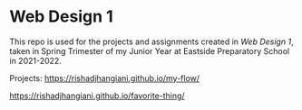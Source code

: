 # Web Design 1

  This repo is used for the projects and assignments created in _Web Design 1_, taken in Spring Trimester of my Junior Year at Eastside Preparatory School in 2021-2022. 

Projects:
https://rishadjhangiani.github.io/my-flow/

https://rishadjhangiani.github.io/favorite-thing/

